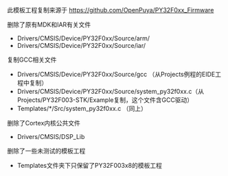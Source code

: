 此模板工程复制来源于
https://github.com/OpenPuya/PY32F0xx_Firmware

删除了原有MDK和IAR有关文件
- Drivers/CMSIS/Device/PY32F0xx/Source/arm/
- Drivers/CMSIS/Device/PY32F0xx/Source/iar/

复制GCC相关文件
- Drivers/CMSIS/Device/PY32F0xx/Source/gcc （从Projects例程的EIDE工程中复制）
- Drivers/CMSIS/Device/PY32F0xx/Source/system_py32f0xx.c（从Projects/PY32F003-STK/Example复制，这个文件含GCC驱动）
- Templates/\*/Src/system_py32f0xx.c （同上）

删除了Cortex内核公共文件
- Drivers/CMSIS/DSP_Lib

删除了一些未测试的模板工程
- Templates文件夹下只保留了PY32F003x8的模板工程
